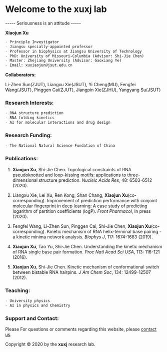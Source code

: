 # Welcome to the xuxj lab

----- Seriousness is an attitude -----

**Xiaojun Xu**
```markdown
- Principle Investigator
- Jiangsu specially-appointed professor
- Professor in biophysics at Jiangsu University of Technology
- PhD: University of Missouri-Columbia (Advisor: Shi-Jie Chen)
- Master: Zhejiang University (Advisor: Gaoxiang Ye)
- Email: xuxiaojun@jsut.edu.cn
```
**Collaborators:**

Li-Zhen Sun(ZJUT), Liangxu Xie(JSUT), Yi Cheng(MU), Fengfei Wang(JSUT), Pinggen Cai(ZJUT), Jiangpin Xie(ZJHU), Yangyang Su(JSUT)

### Research Interests:
```markdown
- RNA structure prediction
- RNA folding kinetics
- AI for molecular interactions and drug design
```

### Research Funding:
```markdown
- The National Natural Science Fundation of China
```

### Publications:
1. **Xiaojun Xu**, Shi-Jie Chen. 
Topological constraints of RNA pseudoknotted and loop-kissing motifs: applications to three-dimensional structure prediction.
_Nucleic Acids Res_, 48: 6503-6512 (2020).

2. Liangxu Xie, Lei Xu, Ren Kong, Shan Chang, **Xiaojun Xu**(co-corresponding).
Improvement of prediction performance with conjoint molecular fingerprint in deep learning: A case study of predicting logarithm of partition coefficients (logP).
_Front Pharmacol_, In press (2020).

3. Fengfei Wang, Li-Zhen Sun, Pinggen Cai, Shi-Jie Chen, **Xiaojun Xu**(co-corresponding).
Kinetic mechanism of RNA helix-terminal base pairing - a kinetic minima network analysis.
_Biophys J_, 117: 1674-1683 (2019).

4. **Xiaojun Xu**, Tao Yu, Shi-Jie Chen.
Understanding the kinetic mechanism of RNA single base pair formation.
_Proc Natl Acad Sci USA_, 113: 116-121 (2016).

5. **Xiaojun Xu**, Shi-Jie Chen.
Kinetic mechanism of conformational switch between bistable RNA hairpins.
_J Am Chem Soc_, 134: 12499-12507 (2012).

### Teaching:
```markdown
- University physics
- AI in physics and Chemistry
```

### Support and Contact:

Please For questions or comments regarding this website, please [contact us](xuxiaojun@jsut.edu.cn).

Copyright © 2020 by the **xuxj** research lab.
